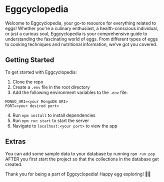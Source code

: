 # Eggcyclopedia
Welcome to Eggcyclopedia, your go-to resource for everything related to eggs! Whether you're a culinary enthusiast, a health-conscious individual, or just a curious soul, Eggcyclopedia is your comprehensive guide to understanding the fascinating world of eggs. From different types of eggs to cooking techniques and nutritional information, we've got you covered.

## Getting Started
To get started with Eggcyclopedia:

1. Clone the repo
2. Create a `.env` file in the root directory
3. Add the following environment variables to the `.env` file:
```
MONGO_URI=<your MongoDB URI>
PORT=<your desired port>
```
4. Run `npm install` to install dependencies
5. Run `npm run start` to start the server
6. Navigate to `localhost:<your port>` to view the app

## Extras

You can add some sample data to your database by running `npm run pop` AFTER you first start
the project so that the collections in the database get created.

Thank you for being a part of Eggcyclopedia! Happy egg exploring! 🥚🍳
